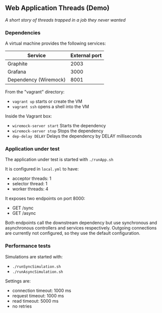 ## Web Application Threads (Demo)

_A short story of threads trapped in a job they never wanted_

### Dependencies

A virtual machine provides the following services:

Service               | External port
--------------------- | -------------
Graphite              | 2003
Grafana               | 3000
Dependency (Wiremock) | 8001

From the "vagrant" directory:
  - `vagrant up` starts or create the VM
  - `vagrant ssh` opens a shell into the VM

Inside the Vagrant box:
  - `wiremock-server start` Starts the dependency
  - `wiremock-server stop` Stops the dependency
  - `dep-delay DELAY` Delays the dependency by DELAY milliseconds

### Application under test

The application under test is started with `./runApp.sh`

It is configured in `local.yml` to have:
  - acceptor threads: 1
  - selector thread: 1
  - worker threads: 4

It exposes two endpoints on port 8000:
  - GET /sync
  - GET /async

Both endpoints call the downstream dependency but use synchronous and
asynchronous controllers and services respectively. Outgoing connections
are currently not configured, so they use the default configuration.

### Performance tests

Simulations are started with:
  - `./runSyncSimulation.sh`
  - `./runAsyncSimulation.sh`

Settings are:
  - connection timeout: 1000 ms
  - request timeout: 1000 ms
  - read timeout: 5000 ms
  - no retries
